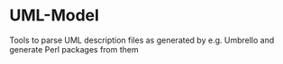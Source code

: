 UML-Model
=========

Tools to parse UML description files as generated by e.g. Umbrello and generate Perl packages from them
